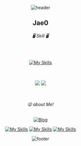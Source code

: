 <p align=center class="has-line-data" data-line-start="0" data-line-end="1"><img src="https://capsule-render.vercel.app/api?type=waving&amp;color=ECDC7A&amp;height=150&amp;section=header" alt="header"></p>

<h2 align=center class="code-line" data-line-start=2 data-line-end=3 >Jae0</h2>

<h6 align=center class="code-line" data-line-start=4 data-line-end=5 >🖥 Skill 🖥</h6>

<br>

<div align=center>
  
  [![My Skills](https://skillicons.dev/icons?i=nextjs,react,vue,ts,js,html,css,firebase,pinia,sass,styledcomponents,tailwind,git,vite,vercel&perline=6)](https://skillicons.dev)
</div>



<br>
<br>




               
<div align="center">
  <img align="center" src="https://github-readme-stats.vercel.app/api?username=Jae0o&theme=flag-india&show_icons=true&count_private=true&&hide=stars" />

  <img align="center" src="https://github-readme-stats.vercel.app/api/top-langs/?username=Jae0o&layout=compact" />
</div>

<br>
<br>
  
<h6 align=center class="code-line" data-line-start=12 data-line-end="13">😮 about Me!</h6>

<p align=center class="has-line-data" data-line-start="14" data-line-end="15">
  <a href="https://www.jae0.co.kr/"><img src="https://img.shields.io/badge/Jae0's Blog-FF8800?style=for-the-badge&amp;logo=Blog&amp;logoColor=white" alt="Blog"></a>
</p>


<div align=center>

  [![My Skills](https://skillicons.dev/icons?i=discord)](https://discordapp.com/users/206711795497304065)
  [![My Skills](https://skillicons.dev/icons?i=instagram)](https://www.instagram.com/jae_0o_/)
  [![My Skills](https://skillicons.dev/icons?i=notion)](https://jae0o.notion.site/0e5acd0e94fd407c856d079dfab603f4?v=98f08ec4426542f38642772eca0ded05&pvs=4)

</div>


<p align=center class="has-line-data" data-line-start="15" data-line-end="16">
  <img src="https://capsule-render.vercel.app/api?type=waving&amp;color=ECDC7A&amp;height=150&amp;section=footer" alt="footer">
</p>




